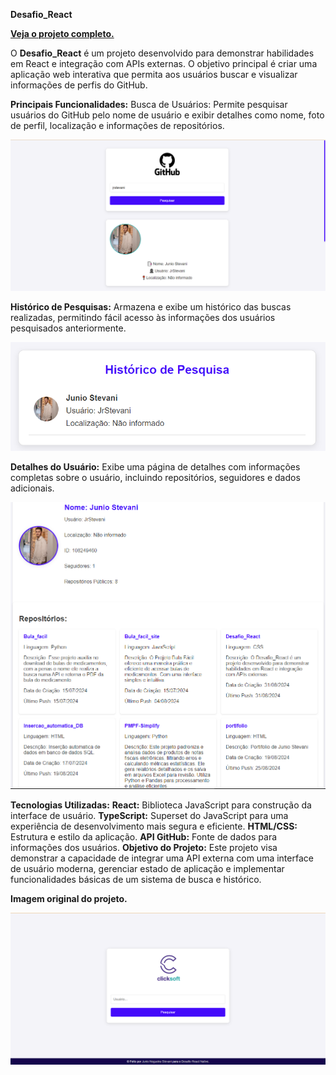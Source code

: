 <strong>Desafio_React</strong>

<a href="https://jrstevani.github.io/Desafio_React/"><strong>Veja o projeto completo.</strong></a>

O <strong>Desafio_React</strong> é um projeto desenvolvido para demonstrar habilidades em React e integração com APIs externas. O objetivo principal é criar uma aplicação web interativa que permita aos usuários buscar e visualizar informações de perfis do GitHub.

<strong>Principais Funcionalidades:</strong>
Busca de Usuários: Permite pesquisar usuários do GitHub pelo nome de usuário e exibir detalhes como nome, foto de perfil, localização e informações de repositórios.

<img src="./imagens/busca-perfil.PNG" alt="imagem de busca de perfil"></img>

<strong>Histórico de Pesquisas:</strong> Armazena e exibe um histórico das buscas realizadas, permitindo fácil acesso às informações dos usuários pesquisados anteriormente.

<img src="./imagens/historico.PNG" alt="imagem do historico"></img>


<strong>Detalhes do Usuário:</strong> Exibe uma página de detalhes com informações completas sobre o usuário, incluindo repositórios, seguidores e dados adicionais.

<img src="./imagens/perfil.PNG" alt="imagem do perfil"></img>


<strong>Tecnologias Utilizadas:</strong>
<strong>React:</strong> Biblioteca JavaScript para construção da interface de usuário.
<strong>TypeScript:</strong> Superset do JavaScript para uma experiência de desenvolvimento mais segura e eficiente.
<strong>HTML/CSS:</strong> Estrutura e estilo da aplicação.
<strong>API GitHub:</strong> Fonte de dados para informações dos usuários.
<strong>Objetivo do Projeto:</strong>
Este projeto visa demonstrar a capacidade de integrar uma API externa com uma interface de usuário moderna, gerenciar estado de aplicação e implementar funcionalidades básicas de um sistema de busca e histórico.

<strong>Imagem original do projeto.</strong>

<img src="./confg/projeto-original.PNG" alt="projeto oroginal"></img>
